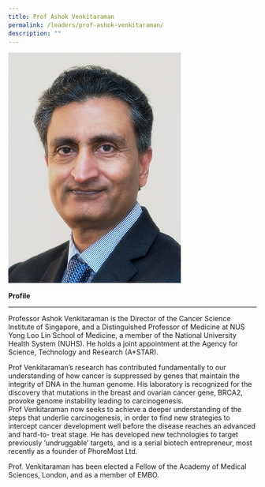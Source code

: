 ```yaml
---
title: Prof Ashok Venkitaraman
permalink: /leaders/prof-ashok-venkitaraman/
description: ""
---
```

<img style="width:350px" src="/images/Leaders/professor%20ashok%20venkitaraman.png">

**Profile**&nbsp;

* * *

Professor Ashok&nbsp;Venkitaraman&nbsp;is the Director of the Cancer Science Institute of Singapore, and a Distinguished Professor of Medicine at NUS Yong Loo Lin School of Medicine, a member of the National University Health System (NUHS). He holds a joint appointment at the Agency for Science, Technology and Research (A\*STAR).&nbsp;

Prof&nbsp;Venkitaraman’s&nbsp;research has contributed fundamentally to our understanding of how cancer is suppressed by genes that&nbsp;maintain&nbsp;the integrity of DNA in the human genome. His laboratory is recognized for the discovery that mutations in the breast and ovarian cancer gene, BRCA2, provoke genome instability leading to carcinogenesis. Prof&nbsp;Venkitaraman&nbsp;now&nbsp;seeks&nbsp;to achieve a deeper understanding of the steps that underlie carcinogenesis,&nbsp;in order to&nbsp;find new strategies to intercept cancer development well before the disease reaches an advanced and hard-to- treat stage. He has developed&nbsp;new technologies&nbsp;to target previously ‘undruggable’ targets, and is a serial biotech entrepreneur, most recently as a founder of&nbsp;PhoreMost&nbsp;Ltd.&nbsp;

Prof.&nbsp;Venkitaraman&nbsp;has been elected a Fellow of the Academy of Medical Sciences, London, and as a member of EMBO.